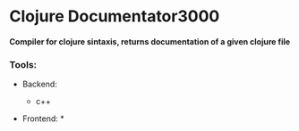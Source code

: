 # Clojure Documentator3000

#### Compiler for clojure sintaxis, returns documentation of a given clojure file

### Tools:
* Backend:
    * c++


* Frontend:
    *

